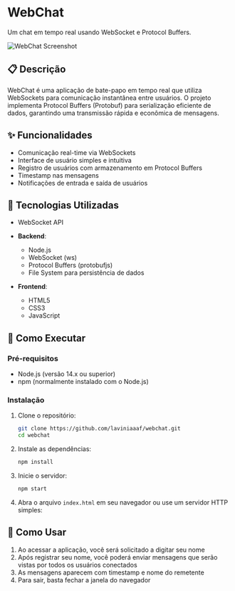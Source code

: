 # WebChat

Um chat em tempo real usando WebSocket e Protocol Buffers.

![WebChat Screenshot](screenshot.png)

## 📋 Descrição

WebChat é uma aplicação de bate-papo em tempo real que utiliza WebSockets para comunicação instantânea entre usuários. O projeto implementa Protocol Buffers (Protobuf) para serialização eficiente de dados, garantindo uma transmissão rápida e econômica de mensagens.

## ✨ Funcionalidades

- Comunicação real-time via WebSockets
- Interface de usuário simples e intuitiva
- Registro de usuários com armazenamento em Protocol Buffers
- Timestamp nas mensagens
- Notificações de entrada e saída de usuários

## 🔧 Tecnologias Utilizadas

- WebSocket API
  
- **Backend**:
  - Node.js
  - WebSocket (ws)
  - Protocol Buffers (protobufjs)
  - File System para persistência de dados

- **Frontend**:
  - HTML5
  - CSS3
  - JavaScript 

## 🚀 Como Executar

### Pré-requisitos

- Node.js (versão 14.x ou superior)
- npm (normalmente instalado com o Node.js)

### Instalação

1. Clone o repositório:
   ```bash
   git clone https://github.com/laviniaaaf/webchat.git
   cd webchat
   ```

2. Instale as dependências:
   ```bash
   npm install
   ```

3. Inicie o servidor:
   ```bash
   npm start
   ```

4. Abra o arquivo `index.html` em seu navegador ou use um servidor HTTP simples:

## 📝 Como Usar

1. Ao acessar a aplicação, você será solicitado a digitar seu nome
2. Após registrar seu nome, você poderá enviar mensagens que serão vistas por todos os usuários conectados
3. As mensagens aparecem com timestamp e nome do remetente
4. Para sair, basta fechar a janela do navegador



